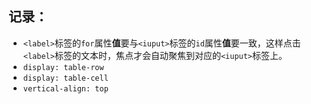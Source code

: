 ## 记录：

- `<label>`标签的`for`属性**值**要与`<iuput>`标签的`id`属性**值**要一致，这样点击`<label>`标签的文本时，焦点才会自动聚焦到对应的`<iuput>`标签上。
- `display: table-row`
- `display: table-cell`
- `vertical-align: top`
